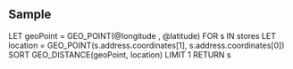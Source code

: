 ## Sample

LET geoPoint = GEO_POINT(@longitude , @latitude)
FOR s IN stores
  LET location = GEO_POINT(s.address.coordinates[1], s.address.coordinates[0])
  SORT GEO_DISTANCE(geoPoint, location) 
  LIMIT 1
  RETURN s
